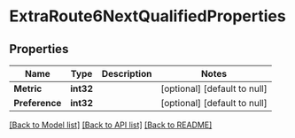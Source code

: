 # ExtraRoute6NextQualifiedProperties

## Properties
Name | Type | Description | Notes
------------ | ------------- | ------------- | -------------
**Metric** | **int32** |  | [optional] [default to null]
**Preference** | **int32** |  | [optional] [default to null]

[[Back to Model list]](../README.md#documentation-for-models) [[Back to API list]](../README.md#documentation-for-api-endpoints) [[Back to README]](../README.md)

